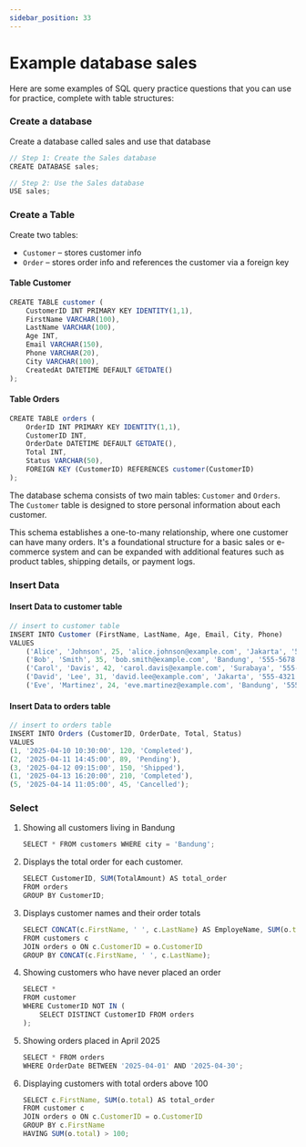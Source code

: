 ```yaml
---
sidebar_position: 33
---
```


# Example database sales
Here are some examples of SQL query practice questions that you can use for practice, complete with table structures:

### Create a database

Create a database called sales and use that database
```js
// Step 1: Create the Sales database
CREATE DATABASE sales;

// Step 2: Use the Sales database
USE sales;
```

### Create a Table
Create two tables:
- ``Customer`` – stores customer info
- ``Order`` – stores order info and references the customer via a foreign key

#### Table Customer
```js
CREATE TABLE customer (
    CustomerID INT PRIMARY KEY IDENTITY(1,1),
    FirstName VARCHAR(100),
    LastName VARCHAR(100),
    Age INT,
    Email VARCHAR(150),
    Phone VARCHAR(20),
    City VARCHAR(100),
    CreatedAt DATETIME DEFAULT GETDATE()
);
```

#### Table Orders
```js
CREATE TABLE orders (
    OrderID INT PRIMARY KEY IDENTITY(1,1),
    CustomerID INT,
    OrderDate DATETIME DEFAULT GETDATE(),
    Total INT,
    Status VARCHAR(50),
    FOREIGN KEY (CustomerID) REFERENCES customer(CustomerID)
);
```
The database schema consists of two main tables: ``Customer`` and ``Orders``. The ``Customer`` table is designed to store personal information about each customer. 

This schema establishes a one-to-many relationship, where one customer can have many orders. It's a foundational structure for a basic sales or e-commerce system and can be expanded with additional features such as product tables, shipping details, or payment logs.


### Insert Data
#### Insert Data to customer table
```js
// insert to customer table
INSERT INTO Customer (FirstName, LastName, Age, Email, City, Phone) 
VALUES 
    ('Alice', 'Johnson', 25, 'alice.johnson@example.com', 'Jakarta', '555-1234'),
    ('Bob', 'Smith', 35, 'bob.smith@example.com', 'Bandung', '555-5678'),
    ('Carol', 'Davis', 42, 'carol.davis@example.com', 'Surabaya', '555-8765'),
    ('David', 'Lee', 31, 'david.lee@example.com', 'Jakarta', '555-4321'),
    ('Eve', 'Martinez', 24, 'eve.martinez@example.com', 'Bandung', '555-2468');
```

#### Insert Data to orders table
```js
// insert to orders table
INSERT INTO Orders (CustomerID, OrderDate, Total, Status)
VALUES
(1, '2025-04-10 10:30:00', 120, 'Completed'),
(2, '2025-04-11 14:45:00', 89, 'Pending'),
(3, '2025-04-12 09:15:00', 150, 'Shipped'),
(1, '2025-04-13 16:20:00', 210, 'Completed'),
(5, '2025-04-14 11:05:00', 45, 'Cancelled');
```

### Select
1. Showing all customers living in Bandung
    ```js
    SELECT * FROM customers WHERE city = 'Bandung';
    ```
2. Displays the total order for each customer.
    ```js
    SELECT CustomerID, SUM(TotalAmount) AS total_order
    FROM orders
    GROUP BY CustomerID;
    ```
3. Displays customer names and their order totals
    ```js
    SELECT CONCAT(c.FirstName, ' ', c.LastName) AS EmployeName, SUM(o.total) AS total_order
    FROM customers c
    JOIN orders o ON c.CustomerID = o.CustomerID
    GROUP BY CONCAT(c.FirstName, ' ', c.LastName);
    ```
4. Showing customers who have never placed an order
    ```js
    SELECT *
    FROM customer
    WHERE CustomerID NOT IN (
        SELECT DISTINCT CustomerID FROM orders
    );
    ```
5. Showing orders placed in April 2025
    ```js
    SELECT * FROM orders
    WHERE OrderDate BETWEEN '2025-04-01' AND '2025-04-30';
    ```
6. Displaying customers with total orders above 100
    ```js
    SELECT c.FirstName, SUM(o.total) AS total_order
    FROM customer c
    JOIN orders o ON c.CustomerID = o.CustomerID
    GROUP BY c.FirstName
    HAVING SUM(o.total) > 100;
    ```